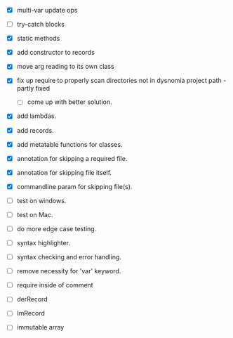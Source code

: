 
- [x] multi-var update ops
- [ ] try-catch blocks
- [x] static methods
- [x] add constructor to records
- [x] move arg reading to its own class
- [x] fix up require to properly scan directories not in dysnomia project path - partly fixed
  - [ ] come up with better solution.
- [x] add lambdas.
- [x] add records.
- [x] add metatable functions for classes.
- [x] annotation for skipping a required file. 
- [x] annotation for skipping file itself.
- [x] commandline param for skipping file(s).
- [ ] test on windows.
- [ ] test on Mac.
- [ ] do more edge case testing.
- [ ] syntax highlighter.
- [ ] syntax checking and error handling.
- [ ] remove necessity for 'var' keyword.
- [ ] require inside of comment
- [ ] derRecord
- [ ] ImRecord
- [ ] immutable array



